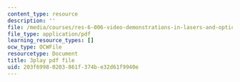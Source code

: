 ```yaml
---
content_type: resource
description: ''
file: /media/courses/res-6-006-video-demonstrations-in-lasers-and-optics-spring-2008/203f69980203861f374be32d61f9940e_LixwAXsN8vg.pdf
file_type: application/pdf
learning_resource_types: []
ocw_type: OCWFile
resourcetype: Document
title: 3play pdf file
uid: 203f6998-0203-861f-374b-e32d61f9940e
---
```

